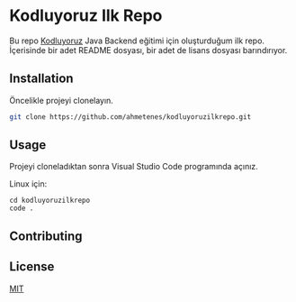 # Kodluyoruz Ilk Repo
Bu repo [Kodluyoruz](https://www.kodluyoruz.org) Java Backend eğitimi için oluşturduğum ilk repo. İçerisinde bir adet README dosyası, bir adet de lisans dosyası barındırıyor.

## Installation

Öncelikle projeyi clonelayın.

```bash
git clone https://github.com/ahmetenes/kodluyoruzilkrepo.git
```

## Usage

Projeyi cloneladıktan sonra Visual Studio Code programında açınız.

Linux için:
```linux
cd kodluyoruzilkrepo
code .
```

## Contributing


## License
[MIT](https://choosealicense.com/licenses/mit/)
